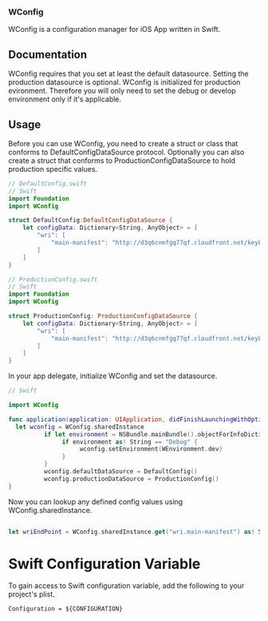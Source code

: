 ### WConfig
WConfig is a configuration manager for iOS App written in Swift.

## Documentation
WConfig requires that you set at least the default datasource.  Setting the production datasource is optional.  WConfig is initialized for production evironment. Therefore you will only need to set the debug or develop environment only if it's applicable.

## Usage
Before you can use WConfig, you need to create a struct or class that conforms to DefaultConfigDataSource protocol. Optionally you can also create a struct that conforms to ProductionConfigDataSource to hold production specific values.

```swift
// DefaultConfig.swift
// Swift
import Foundation
import WConfig

struct DefaultConfig:DefaultConfigDataSource {
    let configData: Dictionary<String, AnyObject> = [
        "wri": [
            "main-manifest": "http://d3q6cnmfgq77qf.cloudfront.net/keyboards/blitzmoji/testing/main-manifest-ios.json"
        ]
    ]
}
```

```swift
// ProductionConfig.swift
// Swift
import Foundation
import WConfig

struct ProductionConfig: ProductionConfigDataSource {
    let configData: Dictionary<String, AnyObject> = [
        "wri": [
            "main-manifest": "http://d3q6cnmfgq77qf.cloudfront.net/keyboards/blitzmoji/main-manifest-ios.json"
        ]
    ]
}
```

In your app delegate, initialize WConfig and set the datasource.

```swift
// Swift

import WConfig

func application(application: UIApplication, didFinishLaunchingWithOptions launchOptions: [NSObject: AnyObject]?) -> Bool {
  let wconfig = WConfig.sharedInstance
          if let environment = NSBundle.mainBundle().objectForInfoDictionaryKey("Configuration") {
               if environment as! String == "Debug" {
                    wconfig.setEnvironment(WEnvironment.dev)
               }
          }
          wconfig.defaultDataSource = DefaultConfig()
          wconfig.productionDataSource = ProductionConfig()
}
```

Now you can lookup any defined config values using WConfig.sharedInstance.

```swift

let wriEndPoint = WConfig.sharedInstance.get("wri.main-manifest") as! String!

```

# Swift Configuration Variable
To gain access to Swift configuration variable, add the following to your project's plist.

```
Configuration = ${CONFIGURATION}
```


